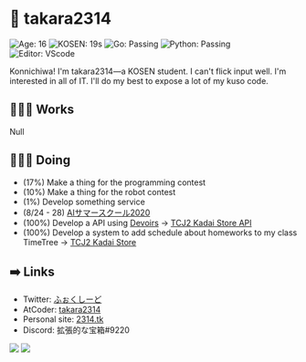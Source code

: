 # 🦊 takara2314
![Age: 16](https://img.shields.io/badge/Age-16-yellow?style=for-the-badge)
![KOSEN: 19s](https://img.shields.io/badge/KOSEN-19s-green?style=for-the-badge)
![Go: Passing](https://img.shields.io/badge/Go-passing-00ADD8?style=for-the-badge)
![Python: Passing](https://img.shields.io/badge/Python-passing-3572A5?style=for-the-badge)
![Editor: VScode](https://img.shields.io/badge/Editor-VScode-0078D4?style=for-the-badge)

Konnichiwa! I'm takara2314—a KOSEN student. I can't flick input well. I'm interested in all of IT. I'll do my best to expose a lot of my kuso code.

## 👨🏽‍💻 Works
Null

## 👨🏽‍🔬 Doing
- (17%) Make a thing for the programming contest
- (10%) Make a thing for the robot contest
- (1%) Develop something service
- (8/24 - 28) [AIサマースクール2020](https://twitter.com/ImAI_Eruel/status/1299320316678660096)
- (100%) Develop a API using [Devoirs](https://github.com/approvers/devoirs) → [TCJ2 Kadai Store API](https://github.com/takara2314/tcj2-kadai-store-api)
- (100%) Develop a system to add schedule about homeworks to my class TimeTree → [TCJ2 Kadai Store](https://github.com/takara2314/tcj2-kadai-store)

## ➡️ Links
- Twitter: [ふぉくしーど](https://twitter.com/takara2314)
- AtCoder: [takara2314](https://atcoder.jp/users/takara2314)
- Personal site: [2314.tk](https://2314.tk/)
- Discord: 拡張的な宝箱#9220

<a><img src="https://github-readme-stats.vercel.app/api?username=takara2314&count_private=true&show_icons=true&line_height=40&title_color=00ADD8&icon_color=00ADD8" /></a>
<a><img src="https://github-readme-stats.vercel.app/api/top-langs/?username=takara2314&title_color=00ADD8" /></a>
